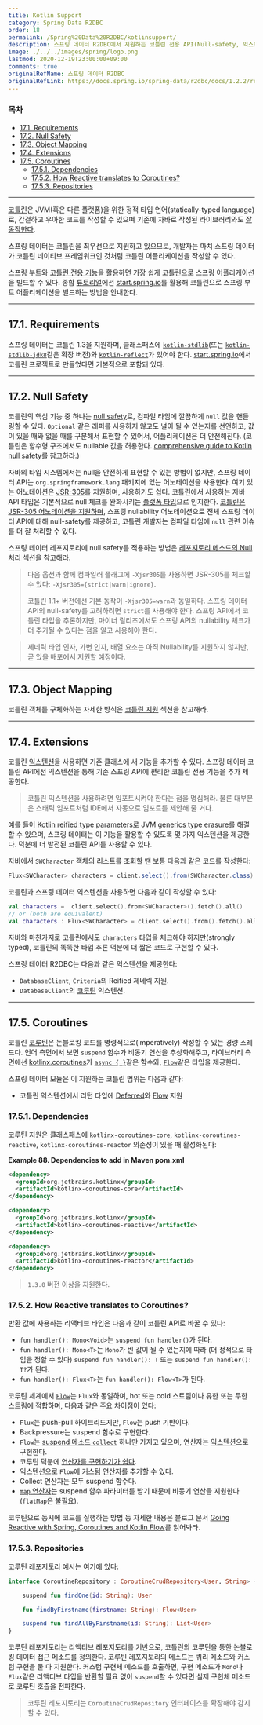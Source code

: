 ```yaml
---
title: Kotlin Support
category: Spring Data R2DBC
order: 18
permalink: /Spring%20Data%20R2DBC/kotlinsupport/
description: 스프링 데이터 R2DBC에서 지원하는 코틀린 전용 API(Null-safety, 익스텐션, 코루틴) 소개
image: ./../../images/spring/logo.png
lastmod: 2020-12-19T23:00:00+09:00
comments: true
originalRefName: 스프링 데이터 R2DBC
originalRefLink: https://docs.spring.io/spring-data/r2dbc/docs/1.2.2/reference/html/#kotlin
---
```


### 목차

- [17.1. Requirements](#171-requirements)
- [17.2. Null Safety](#172-null-safety)
- [17.3. Object Mapping](#173-object-mapping)
- [17.4. Extensions](#174-extensions)
- [17.5. Coroutines](#175-coroutines)
  + [17.5.1. Dependencies](#1751-dependencies)
  + [17.5.2. How Reactive translates to Coroutines?](#1752-how-reactive-translates-to-coroutines)
  + [17.5.3. Repositories](#1753-repositories)
    
---

[코틀린](https://kotlinlang.org/)은 JVM(혹은 다른 플랫폼)을 위한 정적 타입 언어(statically-typed language)로, 간결하고 우아한 코드를 작성할 수 있으며 기존에 자바로 작성된 라이브러리와도 [잘 동작한다](https://kotlinlang.org/docs/reference/java-interop.html).

스프링 데이터는 코틀린을 최우선으로 지원하고 있으므로, 개발자는 마치 스프링 데이터가 코틀린 네이티브 프레임워크인 것처럼 코틀린 어플리케이션을 작성할 수 있다.

스프링 부트와 [코틀린 전용 기능](../../Spring%20Boot/kotlin-support/)을 활용하면 가장 쉽게 코틀린으로 스프링 어플리케이션을 빌드할 수 있다. 종합 [튜토리얼](https://spring.io/guides/tutorials/spring-boot-kotlin/)에선 [start.spring.io](https://start.spring.io/#!language=kotlin&type=gradle-project)를 활용해 코틀린으로 스프링 부트 어플리케이션을 빌드하는 방법을 안내한다.

---

## 17.1. Requirements

스프링 데이터는 코틀린 1.3을 지원하며, 클래스패스에 [`kotlin-stdlib`](https://bintray.com/bintray/jcenter/org.jetbrains.kotlin%3Akotlin-stdlib)(또는 [`kotlin-stdlib-jdk8`](https://bintray.com/bintray/jcenter/org.jetbrains.kotlin%3Akotlin-stdlib-jdk8)같은 확장 버전)와 [`kotlin-reflect`](https://bintray.com/bintray/jcenter/org.jetbrains.kotlin%3Akotlin-reflect)가 있어야 한다. [start.spring.io](https://start.spring.io/#!language=kotlin&type=gradle-project)에서 코틀린 프로젝트로 만들었다면 기본적으로 포함돼 있다.

---

## 17.2. Null Safety

코틀린의 핵심 기능 중 하나는 [null safety](https://kotlinlang.org/docs/reference/null-safety.html)로, 컴파일 타임에 깔끔하게 `null` 값을 핸들링할 수 있다. `Optional` 같은 래퍼를 사용하지 않고도 널이 될 수 있는지를 선언하고, 값이 있을 때와 없을 때를 구분해서 표현할 수 있어서, 어플리케이션은 더 안전해진다. (코틀린은 함수형 구조에서도 nullable 값을 허용한다. [comprehensive guide to Kotlin null safety](https://www.baeldung.com/kotlin-null-safety)를 참고하라.)

자바의 타입 시스템에서는 null을 안전하게 표현할 수 있는 방법이 없지만, 스프링 데이터 API는 `org.springframework.lang` 패키지에 있는 어노테이션을 사용한다. 여기 있는 어노테이션은 [JSR-305](https://jcp.org/en/jsr/detail?id=305)를 지원하며, 사용하기도 쉽다. 코틀린에서 사용하는 자바 API 타입은 기본적으로 null 체크를 완화시키는 [플랫폼 타입](https://kotlinlang.org/docs/reference/java-interop.html#null-safety-and-platform-types)으로 인지한다. [코틀린은 JSR-305 어노테이션을 지원하며](https://github.com/Kotlin/KEEP/blob/jsr-305/proposals/jsr-305-custom-nullability-qualifiers.md), 스프링 nullability 어노테이션으로 전체 스프링 데이터 API에 대해 null-safety를 제공하고, 코틀린 개발자는 컴파일 타임에 `null` 관련 이슈를 더 잘 처리할 수 있다.

스프링 데이터 레포지토리에 null safety를 적용하는 방법은 [레포지토리 메소드의 Null 처리](../workingwithspringdatarepositories#1147-null-handling-of-repository-methods) 섹션을 참고해라.

> 다음 옵션과 함께 컴파일러 플래그에 `-Xjsr305`를 사용하면 JSR-305를 체크할 수 있다: `-Xjsr305={strict|warn|ignore}`.
>
> 코틀린 1.1+ 버전에선 기본 동작이 `-Xjsr305=warn`과 동일하다. 스프링 데이터 API의 null-safety를 고려하려면 `strict`를 사용해야 한다. 스프링 API에서 코틀린 타입을 추론하지만, 마이너 릴리즈에서도 스프링 API의 nullability 체크가 더 추가될 수 있다는 점을 알고 사용해야 한다.

> 제네릭 타입 인자, 가변 인자, 배열 요소는 아직 Nullability를 지원하지 않지만, 곧 있을 배포에서 지원할 예정이다.

---

## 17.3. Object Mapping

코틀린 객체를 구체화하는 자세한 방식은 [코틀린 지원](../mapping#1614-kotlin-support) 섹션을 참고해라.

---

## 17.4. Extensions

코틀린 [익스텐션](https://kotlinlang.org/docs/reference/extensions.html)을 사용하면 기존 클래스에 새 기능을 추가할 수 있다. 스프링 데이터 코틀린 API에선 익스텐션을 통해 기존 스프링 API에 편리한 코틀린 전용 기능을 추가 제공한다.

> 코틀린 익스텐션을 사용하려면 임포트시켜야 한다는 점을 명심해라. 물론 대부분은 스태틱 임포트처럼 IDE에서 자동으로 임포트를 제안해 줄 거다.

예를 들어 [Kotlin reified type parameters](https://kotlinlang.org/docs/reference/inline-functions.html#reified-type-parameters)로 JVM [generics type erasure](https://docs.oracle.com/javase/tutorial/java/generics/erasure.html)를 해결할 수 있으며, 스프링 데이터는 이 기능을 활용할 수 있도록 몇 가지 익스텐션을 제공한다. 덕분에 더 발전된 코틀린 API를 사용할 수 있다.

자바에서 `SWCharacter` 객체의 리스트를 조회할 땐 보통 다음과 같은 코드를 작성한다:

```java
Flux<SWCharacter> characters = client.select().from(SWCharacter.class).fetch().all();
```

코틀린과 스프링 데이터 익스텐션을 사용하면 다음과 같이 작성할 수 있다:

```kotlin
val characters =  client.select().from<SWCharacter>().fetch().all()
// or (both are equivalent)
val characters : Flux<SWCharacter> = client.select().from().fetch().all()
```

자바와 마찬가지로 코틀린에서도 `characters` 타입을 체크해야 하지만(strongly typed), 코틀린의 똑똑한 타입 추론 덕분에 더 짧은 코드로 구현할 수 있다.

스프링 데이터 R2DBC는 다음과 같은 익스텐션을 제공한다:

- `DatabaseClient`, `Criteria`의 Reified 제네릭 지원.
- `DatabaseClient`의 [코루틴](#175-coroutines) 익스텐션.

---

## 17.5. Coroutines

코틀린 [코루틴](https://kotlinlang.org/docs/reference/coroutines-overview.html)은 논블로킹 코드를 명령적으로(imperatively) 작성할 수 있는 경량 스레드다. 언어 측면에서 보면 `suspend` 함수가 비동기 연산을 추상화해주고, 라이브러리 측면에선 [kotlinx.coroutines](https://github.com/Kotlin/kotlinx.coroutines)가 [`async { }`](https://kotlin.github.io/kotlinx.coroutines/kotlinx-coroutines-core/kotlinx.coroutines/async.html)같은 함수와, [`Flow`](https://kotlin.github.io/kotlinx.coroutines/kotlinx-coroutines-core/kotlinx.coroutines.flow/-flow/index.html)같은 타입을 제공한다.

스프링 데이터 모듈은 이 지원하는 코틀린 범위는 다음과 같다:

- 코틀린 익스텐션에서 리턴 타입에 [Deferred](https://kotlin.github.io/kotlinx.coroutines/kotlinx-coroutines-core/kotlinx.coroutines/-deferred/index.html)와 [Flow](https://kotlin.github.io/kotlinx.coroutines/kotlinx-coroutines-core/kotlinx.coroutines.flow/-flow/index.html) 지원

### 17.5.1. Dependencies

코루틴 지원은 클래스패스에 `kotlinx-coroutines-core`, `kotlinx-coroutines-reactive`, `kotlinx-coroutines-reactor` 의존성이 있을 때 활성화된다:

**Example 88. Dependencies to add in Maven pom.xml**

```xml
<dependency>
  <groupId>org.jetbrains.kotlinx</groupId>
  <artifactId>kotlinx-coroutines-core</artifactId>
</dependency>

<dependency>
  <groupId>org.jetbrains.kotlinx</groupId>
  <artifactId>kotlinx-coroutines-reactive</artifactId>
</dependency>

<dependency>
  <groupId>org.jetbrains.kotlinx</groupId>
  <artifactId>kotlinx-coroutines-reactor</artifactId>
</dependency>
```

> `1.3.0` 버전 이상을 지원한다.

### 17.5.2. How Reactive translates to Coroutines?

반환 값에 사용하는 리액티브 타입은 다음과 같이 코틀린 API로 바꿀 수 있다:

- `fun handler(): Mono<Void>`는 `suspend fun handler()`가 된다.
- `fun handler(): Mono<T>`는 `Mono`가 빈 값이 될 수 있는지에 따라 (더 정적으로 타입을 정할 수 있다) `suspend fun handler(): T`  또는 `suspend fun handler(): T?`가 된다.
- `fun handler(): Flux<T>`는 `fun handler(): Flow<T>`가 된다.

코루틴 세계에서 [`Flow`](https://kotlin.github.io/kotlinx.coroutines/kotlinx-coroutines-core/kotlinx.coroutines.flow/-flow/index.html)는 `Flux`와 동일하며, hot 또는 cold 스트림이나 유한 또는 무한 스트림에 적합하며, 다음과 같은 주요 차이점이 있다:

- `Flux`는 push-pull 하이브리드지만, `Flow`는 push 기반이다.
- Backpressure는 suspend 함수로 구현한다.
- `Flow`는 [suspend 메소드 `collect`](https://kotlin.github.io/kotlinx.coroutines/kotlinx-coroutines-core/kotlinx.coroutines.flow/-flow/collect.html) 하나만 가지고 있으며, 연산자는 [익스텐션](https://kotlinlang.org/docs/reference/extensions.html)으로 구현한다.
- 코루틴 덕분에 [연산자를 구현하기가 쉽다](https://github.com/Kotlin/kotlinx.coroutines/tree/master/kotlinx-coroutines-core/common/src/flow/operators).
- 익스텐션으로 `Flow`에 커스텀 연산자를 추가할 수 있다.
- Collect 연산자는 모두 suspend 함수다.
- [`map` 연산자](https://kotlin.github.io/kotlinx.coroutines/kotlinx-coroutines-core/kotlinx.coroutines.flow/map.html)는 suspend 함수 파라미터를 받기 때문에 비동기 연산을 지원한다 (`flatMap`은 불필요).

코루틴으로 동시에 코드를 실행하는 방법 등 자세한 내용은 블로그 문서 [Going Reactive with Spring, Coroutines and Kotlin Flow](https://spring.io/blog/2019/04/12/going-reactive-with-spring-coroutines-and-kotlin-flow)를 읽어봐라.

### 17.5.3. Repositories

코루틴 레포지토리 예시는 여기에 있다:

```kotlin
interface CoroutineRepository : CoroutineCrudRepository<User, String> {

    suspend fun findOne(id: String): User

    fun findByFirstname(firstname: String): Flow<User>

    suspend fun findAllByFirstname(id: String): List<User>
}
```

코루틴 레포지토리는 리액티브 레포지토리를 기반으로, 코틀린의 코루틴을 통한 논블로킹 데이터 접근 메소드를 정의한다. 코루틴 레포지토리의 메소드는 쿼리 메소드와 커스텀 구현을 둘 다 지원한다. 커스텀 구현체 메소드를 호출하면, 구현 메소드가 `Mono`나 `Flux`같은 리액티브 타입을 반환할 필요 없이 `suspend`할 수 있다면 실제 구현체 메소드로 코루틴 호출을 전파한다.

> 코루틴 레포지토리는 `CoroutineCrudRepository` 인터페이스를 확장해야 감지할 수 있다.